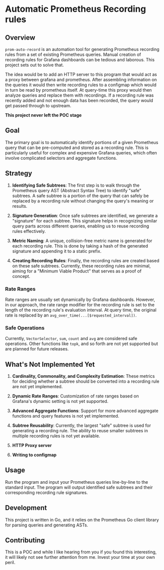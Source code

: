 # Automatic Prometheus Recording rules

## Overview

`prom-auto-record` is an automation tool for generating Prometheus recording rules from a set of existing Prometheus queries.
Manual creation of recording rules for Grafana dashboards can be tedious and laborous.
This project sets out to solve that.

The idea would be to add an HTTP server to this program that would act as a proxy between grafana and prometheus.
After assembling information on the queries it would then write recording rules to a configmap which would in turn be read by prometheus itself.
At query-time this proxy would then analyze queries and replace them with recordings. If a recording rule was recently added and not enough data has been recorded, the query would get passed through to upstream.

**This project never left the POC stage**

## Goal

The primary goal is to automatically identify portions of a given Prometheus query that can be pre-computed and stored as a recording rule. This is particularly useful for complex and expensive Grafana queries, which often involve complicated selectors and aggregate functions.

## Strategy

1. **Identifying Safe Subtrees**: The first step is to walk through the Prometheus query AST (Abstract Syntax Tree) to identify "safe" subtrees. A safe subtree is a portion of the query that can safely be replaced by a recording rule without changing the query's meaning or results.

2. **Signature Generation**: Once safe subtrees are identified, we generate a "signature" for each subtree. This signature helps in recognizing similar query parts across different queries, enabling us to reuse recording rules effectively.

3. **Metric Naming**: A unique, collision-free metric name is generated for each recording rule. This is done by taking a hash of the generated signature and appending it to a static prefix.

4. **Creating Recording Rules**: Finally, the recording rules are created based on these safe subtrees. Currently, these recording rules are minimal, aiming for a "Minimum Viable Product" that serves as a proof of concept.

### Rate Ranges

Rate ranges are usually set dynamically by Grafana dashboards. However, in our approach, the rate range modifier for the recording rule is set to the length of the recording rule's evaluation interval. At query time, the original rate is replaced by an `avg_over_time(...[$requested_interval])`.

### Safe Operations

Currently, `VectorSelector`, `sum`, `count` and `avg` are considered safe operations. Other functions like `topk`, and so forth are not yet supported but are planned for future releases.

## What's Not Implemented Yet

1. **Cardinality, Commonality, and Complexity Estimation**: These metrics for deciding whether a subtree should be converted into a recording rule are not yet implemented.
  
2. **Dynamic Rate Ranges**: Customization of rate ranges based on Grafana's dynamic setting is not yet supported.

3. **Advanced Aggregate Functions**: Support for more advanced aggregate functions and query features is not yet implemented.

4. **Subtree Reusability**: Currently, the largest "safe" subtree is used for generating a recording rule. The ability to reuse smaller subtrees in multiple recording rules is not yet available.

5. **HTTP Proxy server**

6. **Writing to configmap**

## Usage

Run the program and input your Prometheus queries line-by-line to the standard input. The program will output identified safe subtrees and their corresponding recording rule signatures.

## Development

This project is written in Go, and it relies on the Prometheus Go client library for parsing queries and generating ASTs.

## Contributing

This is a POC and while I like hearing from you if you found this interesting, it will likely not see further attention from me. Invest your time at your own peril.


